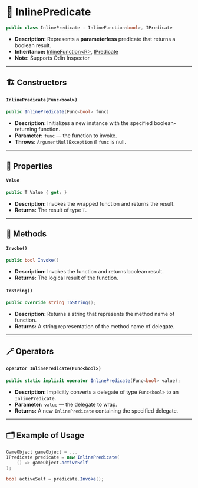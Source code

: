 # 🧩 InlinePredicate

```csharp
public class InlinePredicate : InlineFunction<bool>, IPredicate
```

- **Description:** Represents a <b>parameterless</b> predicate that returns a boolean result.
- **Inheritance:** [InlineFunction&lt;R&gt;](InlineFunction.md), [IPredicate](IPredicate.md)
- **Note:** Supports Odin Inspector

---

## 🏗️ Constructors

#### `InlinePredicate(Func<bool>)`

```csharp
public InlinePredicate(Func<bool> func)
```

- **Description:** Initializes a new instance with the specified boolean-returning function.
- **Parameter:** `func` — the function to invoke.
- **Throws:** `ArgumentNullException` if `func` is null.

---

## 🔑 Properties

#### `Value`

```csharp
public T Value { get; }
```

- **Description:** Invokes the wrapped function and returns the result.
- **Returns:** The result of type `T`.

---

## 🏹 Methods

#### `Invoke()`

```csharp
public bool Invoke()
```

- **Description:** Invokes the function and returns boolean result.
- **Returns:** The logical result of the function.

#### `ToString()`

```csharp
public override string ToString();
```

- **Description:** Returns a string that represents the method name of function.
- **Returns:** A string representation of the method name of delegate.

---

## 🪄 Operators

#### `operator InlinePredicate(Func<bool>)`

```csharp
public static implicit operator InlinePredicate(Func<bool> value);
```

- **Description:** Implicitly converts a delegate of type `Func<bool>` to an `InlinePredicate`.
- **Parameter:** `value` — the delegate to wrap.
- **Returns:** A new `InlinePredicate` containing the specified delegate.

---

## 🗂 Example of Usage

```csharp
GameObject gameObject = ...
IPredicate predicate = new InlinePredicate(
    () => gameObject.activeSelf
);

bool activeSelf = predicate.Invoke();
```
